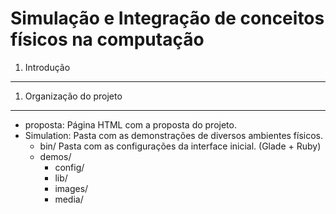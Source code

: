 Simulação e Integração de conceitos físicos na computação
=========================================================

1. Introdução
-------------



1. Organização do projeto
-------------------------

* proposta: Página HTML com a proposta do projeto.
* Simulation: Pasta com as demonstrações de diversos ambientes físicos.
  - bin/ Pasta com as configurações da interface inicial. (Glade + Ruby)
  - demos/ 
    - config/
    - lib/
    - images/
    - media/

